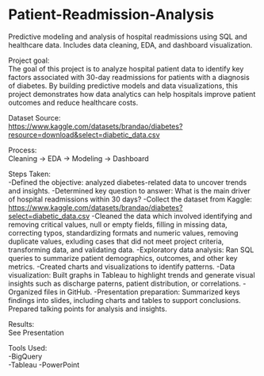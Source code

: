 # Patient-Readmission-Analysis
Predictive modeling and analysis of hospital readmissions using SQL and healthcare data. Includes data cleaning, EDA, and dashboard visualization.

Project goal:<br>
The goal of this project is to analyze hospital patient data to identify key factors associated with 30-day readmissions for patients with a diagnosis of diabetes. By building predictive models and data visualizations, this project demonstrates how data analytics can help hospitals improve patient outcomes and reduce healthcare costs.

Dataset Source:<br>
https://www.kaggle.com/datasets/brandao/diabetes?resource=download&select=diabetic_data.csv

Process:<br>
Cleaning -> EDA -> Modeling -> Dashboard

Steps Taken:<br>
-Defined the objective: analyzed diabetes-related data to uncover trends and insights.
-Determined key question to answer: What is the main driver of hospital readmissions within 30 days?
-Collect the dataset from Kaggle: https://www.kaggle.com/datasets/brandao/diabetes?select=diabetic_data.csv
-Cleaned the data which involved identifying and removing critical values, null or empty fields, filling in missing data, correcting typos, standardizing formats and numeric values, removing duplicate values, exluding cases that did not meet project criteria, transforming data, and validating data.
-Exploratory data analysis: Ran SQL queries to summarize patient demographics, outcomes, and other key metrics.
-Created charts and visualizations to identify patterns.
-Data visualization: Built graphs in Tableau to highlight trends and generate visual insights such as discharge paterns, patient distribution, or correlations.
-Organized files in GitHub.
-Presentation preparation: Summarized keys findings into slides, including charts and tables to support conclusions. Prepared talking points for analysis and insights.

Results:<br>
See Presentation

Tools Used:<br>
-BigQuery<br>
-Tableau
-PowerPoint

